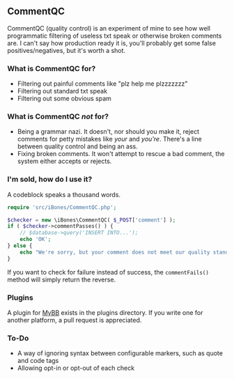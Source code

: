 CommentQC
----------------------------------------------------

CommentQC (quality control) is an experiment of mine to see how well programmatic filtering of useless txt speak or otherwise broken comments are. I can't say how production ready it is, you'll probably get some false positives/negatives, but it's worth a shot.

### What is CommentQC for?

* Filtering out painful comments like "plz help me plzzzzzzz"
* Filtering out standard txt speak
* Filtering out some obvious spam

### What is CommentQC *not* for?
* Being a grammar nazi. It doesn't, nor should you make it, reject comments for petty mistakes like _your_ and _you're_. There's a line between quality control and being an ass.
* Fixing broken comments. It won't attempt to rescue a bad comment, the system either accepts or rejects.

### I'm sold, how do I use it?
A codeblock speaks a thousand words.

```php
require 'src/iBones/CommentQC.php';

$checker = new \iBones\CommentQC( $_POST['comment'] );
if ( $checker->commentPasses() ) {
    // $database->query('INSERT INTO...');
    echo 'OK';
} else {
    echo "We're sorry, but your comment does not meet our quality standards.";
}
```

If you want to check for failure instead of success, the `commentFails()` method will simply return the reverse.

### Plugins
A plugin for [MyBB](http://mybb.com) exists in the plugins directory. If you write one for another platform, a pull request is appreciated.

### To-Do
* A way of ignoring syntax between configurable markers, such as quote and code tags
* Allowing opt-in or opt-out of each check